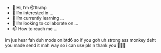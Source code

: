 - 👋 Hi, I’m @1trahp
- 👀 I’m interested in ...
- 🌱 I’m currently learning ...
- 💞️ I’m looking to collaborate on ...
- 📫 How to reach me ...

<!---
1trahp/1trahp is a ✨ special ✨ repository because its `README.md` (this file) appears on your GitHub profile.
You can click the Preview link to take a look at your changes.
---> im jus hear fah duh mods on btd6 so if you goh uh strong ass monkey deht you made send it mah way so i can use pls n thank you 🧑🏾‍🦯
